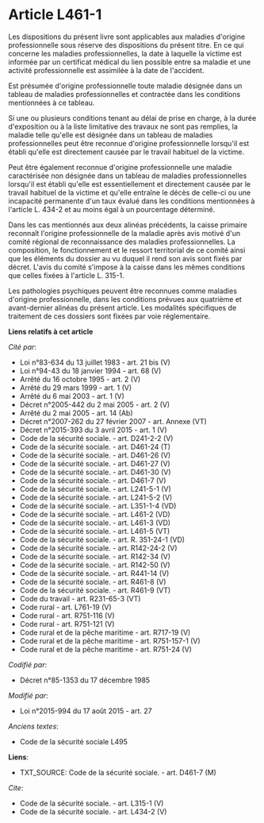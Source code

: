 # Article L461-1

Les dispositions du présent livre sont applicables aux maladies d'origine professionnelle sous réserve des dispositions du
présent titre. En ce qui concerne les maladies professionnelles, la date à laquelle la victime est informée par un certificat
médical du lien possible entre sa maladie et une activité professionnelle est assimilée à la date de l'accident. 

Est présumée d'origine professionnelle toute maladie désignée dans un tableau de maladies professionnelles et contractée dans
les conditions mentionnées à ce tableau. 

Si une ou plusieurs conditions tenant au délai de prise en charge, à la durée d'exposition ou à la liste limitative des
travaux ne sont pas remplies, la maladie telle qu'elle est désignée dans un tableau de maladies professionnelles peut être
reconnue d'origine professionnelle lorsqu'il est établi qu'elle est directement causée par le travail habituel de la
victime. 

Peut être également reconnue d'origine professionnelle une maladie caractérisée non désignée dans un tableau de maladies
professionnelles lorsqu'il est établi qu'elle est essentiellement et directement causée par le travail habituel de la victime
et qu'elle entraîne le décès de celle-ci ou une incapacité permanente d'un taux évalué dans les conditions mentionnées à
l'article L. 434-2 et au moins égal à un pourcentage déterminé. 

Dans les cas mentionnés aux deux alinéas précédents, la caisse primaire reconnaît l'origine professionnelle de la maladie
après avis motivé d'un comité régional de reconnaissance des maladies professionnelles. La composition, le fonctionnement et
le ressort territorial de ce comité ainsi que les éléments du dossier au vu duquel il rend son avis sont fixés par décret.
L'avis du comité s'impose à la caisse dans les mêmes conditions que celles fixées à l'article L. 315-1. 

Les pathologies psychiques peuvent être reconnues comme maladies d'origine professionnelle, dans les conditions prévues aux
quatrième et avant-dernier alinéas du présent article. Les modalités spécifiques de traitement de ces dossiers sont fixées
par voie réglementaire.

**Liens relatifs à cet article**

_Cité par_:

  - Loi n°83-634 du 13 juillet 1983 - art. 21 bis (V)
  - Loi n°94-43 du 18 janvier 1994 - art. 68 (V)
  - Arrêté du 16 octobre 1995 - art. 2 (V)
  - Arrêté du 29 mars 1999 - art. 1 (V)
  - Arrêté du 6 mai 2003 - art. 1 (V)
  - Décret n°2005-442 du 2 mai 2005 - art. 2 (V)
  - Arrêté du 2 mai 2005 - art. 14 (Ab)
  - Décret n°2007-262 du 27 février 2007 - art. Annexe (VT)
  - Décret n°2015-393 du 3 avril 2015 - art. 1 (V)
  - Code de la sécurité sociale. - art. D241-2-2 (V)
  - Code de la sécurité sociale. - art. D461-24 (T)
  - Code de la sécurité sociale. - art. D461-26 (V)
  - Code de la sécurité sociale. - art. D461-27 (V)
  - Code de la sécurité sociale. - art. D461-30 (V)
  - Code de la sécurité sociale. - art. D461-7 (V)
  - Code de la sécurité sociale. - art. L241-5-1 (V)
  - Code de la sécurité sociale. - art. L241-5-2 (V)
  - Code de la sécurité sociale. - art. L351-1-4 (VD)
  - Code de la sécurité sociale. - art. L461-2 (VD)
  - Code de la sécurité sociale. - art. L461-3 (VD)
  - Code de la sécurité sociale. - art. L461-5 (VT)
  - Code de la sécurité sociale. - art. R. 351-24-1 (VD)
  - Code de la sécurité sociale. - art. R142-24-2 (V)
  - Code de la sécurité sociale. - art. R142-34 (V)
  - Code de la sécurité sociale. - art. R142-50 (V)
  - Code de la sécurité sociale. - art. R441-14 (V)
  - Code de la sécurité sociale. - art. R461-8 (V)
  - Code de la sécurité sociale. - art. R461-9 (VT)
  - Code du travail - art. R231-65-3 (VT)
  - Code rural - art. L761-19 (V)
  - Code rural - art. R751-116 (V)
  - Code rural - art. R751-121 (V)
  - Code rural et de la pêche maritime - art. R717-19 (V)
  - Code rural et de la pêche maritime - art. R751-157-1 (V)
  - Code rural et de la pêche maritime - art. R751-24 (V)

_Codifié par_:

  - Décret n°85-1353 du 17 décembre 1985

_Modifié par_:

  - Loi n°2015-994 du 17 août 2015 - art. 27

_Anciens textes_:

  - Code de la sécurité sociale L495

**Liens**:

  - TXT_SOURCE: Code de la sécurité sociale. - art. D461-7 (M)

_Cite_:

  - Code de la sécurité sociale. - art. L315-1 (V)
  - Code de la sécurité sociale. - art. L434-2 (V)
